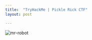 ```yaml
---
title:  "TryHackMe | Pickle Rick CTF"
layout: post

---
```

![mr-robot](https://www.hdwallpapers.in/walls/mr_robot_hd_4k_8k-HD.jpg)
